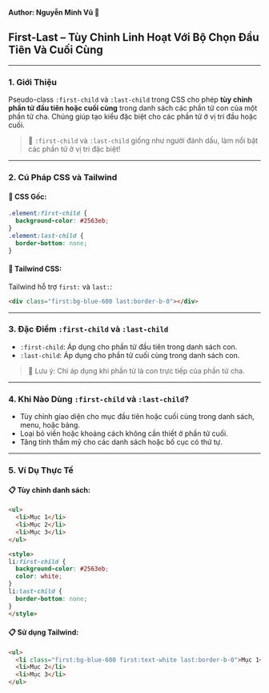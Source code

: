 **Author: Nguyễn Minh Vũ 📘**

## First-Last – Tùy Chỉnh Linh Hoạt Với Bộ Chọn Đầu Tiên Và Cuối Cùng

---

### 1. **Giới Thiệu**

Pseudo-class `:first-child` và `:last-child` trong CSS cho phép **tùy chỉnh phần tử đầu tiên hoặc cuối cùng** trong danh sách các phần tử con của một phần tử cha. Chúng giúp tạo kiểu đặc biệt cho các phần tử ở vị trí đầu hoặc cuối.

> 🎨 `:first-child` và `:last-child` giống như người đánh dấu, làm nổi bật các phần tử ở vị trí đặc biệt!

---

### 2. **Cú Pháp CSS và Tailwind**

#### 📌 CSS Gốc:

```css
.element:first-child {
  background-color: #2563eb;
}
.element:last-child {
  border-bottom: none;
}
```

#### 📌 Tailwind CSS:

Tailwind hỗ trợ `first:` và `last:`:

```html
<div class="first:bg-blue-600 last:border-b-0"></div>
```

---

### 3. **Đặc Điểm `:first-child` và `:last-child`**

- `:first-child`: Áp dụng cho phần tử đầu tiên trong danh sách con.
- `:last-child`: Áp dụng cho phần tử cuối cùng trong danh sách con.

> 🧠 Lưu ý: Chỉ áp dụng khi phần tử là con trực tiếp của phần tử cha.

---

### 4. **Khi Nào Dùng `:first-child` và `:last-child`?**

- Tùy chỉnh giao diện cho mục đầu tiên hoặc cuối cùng trong danh sách, menu, hoặc bảng.
- Loại bỏ viền hoặc khoảng cách không cần thiết ở phần tử cuối.
- Tăng tính thẩm mỹ cho các danh sách hoặc bố cục có thứ tự.

---

### 5. **Ví Dụ Thực Tế**

#### 📋 Tùy chỉnh danh sách:

```html
<ul>
  <li>Mục 1</li>
  <li>Mục 2</li>
  <li>Mục 3</li>
</ul>

<style>
li:first-child {
  background-color: #2563eb;
  color: white;
}
li:last-child {
  border-bottom: none;
}
</style>
```

#### 📋 Sử dụng Tailwind:

```html
<ul>
  <li class="first:bg-blue-600 first:text-white last:border-b-0">Mục 1</li>
  <li>Mục 2</li>
  <li>Mục 3</li>
</ul>
```